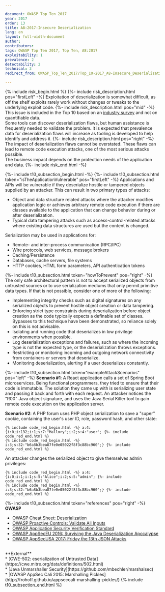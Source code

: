 ```yaml
---

document: OWASP Top Ten 2017
year: 2017
order: 13
title: A8:2017-Insecure Deserialization
lang: en
layout: full-width-document
author:
contributors:
tags: OWASP Top Ten 2017, Top Ten, A8:2017
exploitability: 1
prevalence: 2
detectability: 2
technical: 3
redirect_from: OWASP_Top_Ten_2017/Top_10-2017_A8-Insecure_Deserialization.html

---
```


{% include risk_begin.html %}
{%- include risk_description.html pos="firstLeft" -%}
Exploitation of deserialization is somewhat difficult, as off the shelf exploits rarely work without changes or tweaks to the underlying exploit code.
{%- include risk_description.html pos="mid" -%}
This issue is included in the Top 10 based on an [industry survey](https://owasp.blogspot.com/2017/08/owasp-top-10-2017-project-update.html) and not on quantifiable data.<br>
Some tools can discover deserialization flaws, but human assistance is frequently needed to validate the problem. It is expected that prevalence data for deserialization flaws will increase as tooling is developed to help identify and address it.
{%- include risk_description.html pos="right" -%}
The impact of deserialization flaws cannot be overstated. These flaws can lead to remote code execution attacks, one of the most serious attacks possible.<br>
The business impact depends on the protection needs of the application and data.
{%- include risk_end.html -%}

{%- include t10_subsection_begin.html -%}
{%- include t10_subsection.html token="isTheApplicationVulnerable" pos="firstLeft" -%}
Applications and APIs will be vulnerable if they deserialize hostile or tampered objects supplied by an attacker. This can result in two primary types of attacks:<br>
* Object and data structure related attacks where the attacker modifies application logic or achieves arbitrary remote code execution if there are classes available to the application that can change behavior during or after deserialization.<br>
* Typical data tampering attacks such as access-control-related attacks where existing data structures are used but the content is changed.<br>

Serialization may be used in applications for:<br>
* Remote- and inter-process communication (RPC/IPC)<br>
* Wire protocols, web services, message brokers<br>
* Caching/Persistence<br>
* Databases, cache servers, file systems<br>
* HTTP cookies, HTML form parameters, API authentication tokens<br>

{%- include t10_subsection.html token="howToPrevent" pos="right" -%}
The only safe architectural pattern is not to accept serialized objects from untrusted sources or to use serialization mediums that only permit primitive data types. If that is not possible, consider one of more of the following:<br>
* Implementing integrity checks such as digital signatures on any serialized objects to prevent hostile object creation or data tampering.<br>
* Enforcing strict type constraints during deserialization before object creation as the code typically expects a definable set of classes. Bypasses to this technique have been demonstrated, so reliance solely on this is not advisable.<br>
* Isolating and running code that deserializes in low privilege environments when possible.<br>
* Log deserialization exceptions and failures, such as where the incoming type is not the expected type, or the deserialization throws exceptions.<br>
* Restricting or monitoring incoming and outgoing network connectivity from containers or servers that deserialize.<br>
* Monitoring deserialization, alerting if a user deserializes constantly.<br>

{%- include t10_subsection.html token="exampleAttackScenarios" pos="left" -%}
**Scenario #1**: A React application calls a set of Spring Boot microservices. Being functional programmers, they tried to ensure that their code is immutable. The solution they came up with is serializing user state and passing it back and forth with each request. An attacker notices the "R00" Java object signature, and uses the Java Serial Killer tool to gain remote code execution on the application server.<br>

**Scenario #2**: A PHP forum uses PHP object serialization to save a "super" cookie, containing the user's user ID, role, password hash, and other state:<br>

    {% include code_red_begin.html -%} a:4:{i:0;i:132;i:1;s:7:"Mallory";i:2;s:4:"user"; {%- include code_red_end.html %}
    {% include code_red_begin.html -%} i:3;s:32:"b6a8b3bea87fe0e05022f8f3c88bc960";} {%- include code_red_end.html %}

An attacker changes the serialized object to give themselves admin privileges:<br>

    {% include code_red_begin.html -%} a:4:{i:0;i:1;i:1;s:5:"Alice";i:2;s:5:"admin"; {%- include code_red_end.html %}
    {% include code_red_begin.html -%} i:3;s:32:"b6a8b3bea87fe0e05022f8f3c88bc960";} {%- include code_red_end.html %}

{%- include t10_subsection.html token="references" pos="right" -%}
**OWASP**<br>
* [OWASP Cheat Sheet: Deserialization](https://cheatsheetseries.owasp.org/cheatsheets/Deserialization_Cheat_Sheet.html)<br>
* [OWASP Proactive Controls: Validate All Inputs](/www-project-proactive-controls/v3/en/c5-validate-inputs)<br>
* [OWASP Application Security Verification Standard](/www-project-application-security-verification-standard)<br>
* [OWASP AppSecEU 2016: Surviving the Java Deserialization Apocalypse](https://speakerdeck.com/pwntester/surviving-the-java-deserialization-apocalypse)<br>
* [OWASP AppSecUSA 2017: Friday the 13th JSON Attacks](https://speakerdeck.com/pwntester/friday-the-13th-json-attacks)<br>
<br>
**External**<br>
* [CWE-502: eserialization of Untrusted Data](https://cwe.mitre.org/data/definitions/502.html)<br>
* [Java Unmarshaller Security](https://github.com/mbechler/marshalsec)<br>
* [OWASP AppSec Cali 2015: Marshalling Pickles](http://frohoff.github.io/appseccali-marshalling-pickles/)
{% include t10_subsection_end.html %}